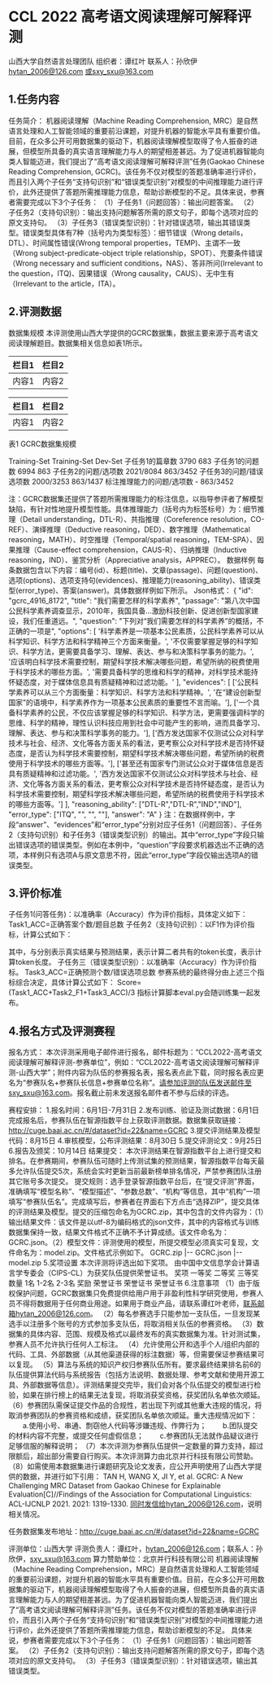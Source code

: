 # CCL 2022 高考语文阅读理解可解释评测
山西大学自然语言处理团队
组织者：谭红叶
联系人：孙欣伊
hytan_2006@126.com 或sxy_sxu@163.com

## 1.任务内容
任务简介：
机器阅读理解（Machine Reading Comprehension, MRC）是自然语言处理和人工智能领域的重要前沿课题，对提升机器的智能水平具有重要价值。目前，在众多公开可用数据集的驱动下，机器阅读理解模型取得了令人振奋的进展，但模型所具备的真实语言理解能力与人的期望相差甚远。为了促进机器智能向类人智能迈进，我们提出了“高考语文阅读理解可解释评测”任务(Gaokao Chinese Reading Comprehension, GCRC)。该任务不仅对模型的答题准确率进行评价，而且引入两个子任务“支持句识别”和“错误类型识别”对模型的中间推理能力进行评价，此外还提供了答题所需推理能力信息，帮助诊断模型的不足。具体来说，参赛者需要完成以下3个子任务：
（1）子任务1（问题回答）：输出问题答案。
（2）子任务2（支持句识别）：输出支持问题解答所需的原文句子，即每个选项对应的原文支持句。
（3）子任务3（错误类型识别）：针对错误选项，输出其错误类型。错误类型具体有7种（括号内为类型标签）：细节错误（Wrong details，DTL）、时间属性错误(Wrong temporal properties，TEMP)、主谓不一致（Wrong subject-predicate-object triple relationship，SPOT）、充要条件错误（Wrong necessary and sufficient conditions，NAS）、答非所问(Irrelevant to the question，ITQ)、因果错误（Wrong causality，CAUS）、无中生有（Irrelevant to the article，ITA）。
## 2.评测数据
数据集规模
本评测使用山西大学提供的GCRC数据集，数据主要来源于高考语文阅读理解题目。数据集相关信息如表1所示。


| 栏目1 | 栏目2 |
| ----- | ----- |
| 内容1 | 内容2 |

| 栏目1 | 栏目2 |
| ----- | ----- |
| 内容1 | 内容2 |
表1 GCRC数据集规模

<tr>
	<th text-align="center“>Training-Set </th>
			<th text-align="center“>Training-Set </th>
</tr>
	Training-Set	Dev-Set
子任务1的篇章数	3790	683
子任务1的问题数	6994	863
子任务2的问题/选项数	2021/8084	863/3452
子任务3的问题/错误选项数	2000/3253	863/1437
标注推理能力的问题/选项数	-	863/3452


注：GCRC数据集还提供了答题所需推理能力的标注信息，以指导参评者了解模型缺陷，有针对性地提升模型性能。具体推理能力（括号内为标签标号）为：细节推理（Detail understanding，DTL-R）、共指推理（Coreference resolution，CO-REF）、演绎推理（Deductive reasoning，DED）、数字推理（Mathematical reasoning，MATH）、时空推理（Temporal/spatial reasoning，TEM-SPA）、因果推理（Cause-effect comprehension，CAUS-R）、归纳推理（Inductive reasoning，IND）、鉴赏分析（Appreciative analysis，APPREC）。
数据样例
每条数据包含以下内容：编号(id）、标题(title)、文章(passage)、问题(question)、选项(options)、选项支持句(evidences)、推理能力(reasoning_ability)、错误类型(error_type)、答案(answer)。具体数据样例如下所示。
Json格式：
{ "id": "gcrc_4916_8172", 
  "title": "我们需要怎样的科学素养", 
  "passage": "第八次中国公民科学素养调查显示，2010年，我国具备...激励科技创新、促进创新型国家建设，我们任重道远。", 
  "question": "下列对“我们需要怎样的科学素养”的概括，不正确的一项是", 
  "options":  [
    '科学素养是一项基本公民素质，公民科学素养可以从科学知识、科学方法和科学精神三个方面来衡量。',
    '不仅需要掌握足够的科学知识、科学方法，更需要具备学习、理解、表达、参与和决策科学事务的能力。',
    '应该明白科学技术需要控制，期望科学技术解决哪些问题，希望所纳的税费使用于科学技术的哪些方面。', 
    '需要具备科学的思维和科学的精神，对科学技术能持怀疑态度，对于媒体信息具有质疑精神和过滤功能。'
  ],
  "evidences": [
    ['公民科学素养可以从三个方面衡量：科学知识、科学方法和科学精神。', '在“建设创新型国家”的语境中，科学素养作为一项基本公民素质的重要性不言而喻。'],
    ['一个具备科学素养的公民，不仅应该掌握足够的科学知识、科学方法，更需要强调科学的思维、科学的精神，理性认识科技应用到社会中可能产生的影响，进而具备学习、理解、表达、参与和决策科学事务的能力。'], 
    ['西方发达国家不仅测试公众对科学技术与社会、经济、文化等各方面关系的看法，更考察公众对科学技术是否持怀疑态度，是否认为科学技术需要控制，期望科学技术解决哪些问题，希望所纳的税费使用于科学技术的哪些方面等。'], 
    ['甚至还有国家专门测试公众对于媒体信息是否具有质疑精神和过滤功能。', '西方发达国家不仅测试公众对科学技术与社会、经济、文化等各方面关系的看法，更考察公众对科学技术是否持怀疑态度，是否认为科学技术需要控制，期望科学技术解决哪些问题，希望所纳的税费使用于科学技术的哪些方面等。']
   ],
  "reasoning_ability": ["DTL-R","DTL-R","IND","IND"],
  "error_type": ["ITQ", "", "", ""],
  "answer": "A"
}
注：在数据样例中，字段“answer”、“evidences”和“error_type”分别对应子任务1（问题回答）、子任务2（支持句识别）和子任务3（错误类型识别）的输出。其中“error_type”字段只输出错误选项的错误类型。例如在本例中，“question”字段要求机器选出不正确的选项，本样例只有选项A与原文意思不符，因此“error_type”字段仅输出选项A的错误类型。
## 3.评价标准
子任务1(问答任务)：以准确率（Accuracy）作为评价指标，具体定义如下：
Task1_ACC=正确答案个数/题目总数
   子任务2（支持句识别）：以F1作为评价指标，计算公式如下：




其中，与分别表示真实结果与预测结果，表示计算二者共有的token长度，表示计算token长度。
子任务三（错误类型识别）：以准确率（Accuracy）作为评价指标。
Task3_ACC=正确预测个数/错误选项总数
参赛系统的最终得分由上述三个指标综合决定，具体计算公式如下：
        Score=(Task1_ACC+Task2_F1+Task3_ACC)/3
指标计算脚本eval.py会随训练集一起发布。
## 4.报名方式及评测赛程
报名方式： 
本次评测采用电子邮件进行报名，邮件标题为：“CCL2022-高考语文阅读理解可解释评测-参赛单位”，例如：“CCL2022-高考语文阅读理解可解释评测-山西大学”；附件内容为队伍的参赛报名表，报名表点此下载，同时报名表应更名为“参赛队名+参赛队长信息+参赛单位名称”。请参加评测的队伍发送邮件至sxy_sxu@163.com。报名截止前未发送报名邮件者不参与后续的评选。







赛程安排：
1.报名时间：6月1日-7月31日
2.发布训练、验证及测试数据：6月1日
完成报名后，参赛队伍在智源指数平台上获取评测数据。数据集获取链接：http://cuge.baai.ac.cn/#/dataset?id=22&name=GCRC
3.提交评测结果及模型代码：8月15日
4.审核模型，公布评测结果：8月30日
5.提交评测论文：9月25日
6.报告及颁奖：10月14日
结果提交：
本次评测结果在智源指数平台上进行提交和排名。在参赛期间，参赛队伍可随时上传测试集的预测结果，智源指数平台每天最多允许队伍提交5次，系统会实时更新当前最新榜单排名情况，严禁参赛团队注册其它账号多次提交。
提交规则：选手登录智源指数平台后，在“提交评测”界面，准确填写“模型名称”、“模型描述”、“参数总数”、“机构”等信息，其中“机构”一项填写“参赛队伍名”。完成填写后，参赛者在界面右下方点击“选择ZIP”，提交具体的评测结果及模型。提交的压缩包命名为GCRC.zip，其中包含的文件内容为：（1）输出结果文件：该文件是以utf-8为编码格式的json文件，其中的内容格式与训练数据集保持一致，结果文件格式不正确不予计算成绩。该文件命名为：GCRC.json。（2）模型文件：评测使用的模型，所提交模型必须真实可复现，文件命名为：model.zip。文件格式示例如下。
GCRC.zip
|-- GCRC.json
|-- model.zip
5.奖项设置
本次评测将评选出如下奖项。
由中国中文信息学会计算语言学专委会（CIPS-CL）为获奖队伍提供荣誉证书。
奖项	一等奖	二等奖	三等奖
数量	1名	1-2名	2-3名
奖励	荣誉证书	荣誉证书	荣誉证书
6.注意事项
（1）由于版权保护问题，GCRC数据集只免费提供给用户用于非盈利性科学研究使用，参赛人员不得将数据用于任何商业用途。如果用于商业产品，请联系谭红叶老师，联系邮箱hytan_2006@126.com。
（2）每名参赛选手只能参加一支队伍，一旦发现某选手以注册多个账号的方式参加多支队伍，将取消相关队伍的参赛资格。
（3）数据集的具体内容、范围、规模及格式以最终发布的真实数据集为准。针对测试集，参赛人员不允许执行任何人工标注。
（4）允许使用公开和选手个人/组织内部的代码、工具、外部数据（从其他渠道获得的标注数据）等，但需要保证参赛结果可以复现。
（5）算法与系统的知识产权归参赛队伍所有。要求最终结果排名前6的队伍提供算法代码与系统报告（包括方法说明、数据处理、参考文献和使用开源工具、外部数据等信息）。评测结果提交完毕，我们会对各个队伍提交的模型进行检验，如果在排行榜上的结果无法复现，将取消获奖资格，获奖团队名单依次顺延。
（6）参赛团队需保证提交作品的合规性，若出现下列或其他重大违规的情况，将取消参赛团队的参赛资格和成绩，获奖团队名单依次顺延。重大违规情况如下：
  a.使用小号、串通、剽窃他人代码等涉嫌违规、作弊行为；
  b.团队提交的材料内容不完整，或提交任何虚假信息；
  c.参赛团队无法就作品疑议进行足够信服的解释说明；
（7）本次评测为参赛队伍提供一定数量的算力支持，超过限额后，超出部分需要自行购买。本次评测算力由北京并行科技有限公司赞助。
（8）如需使用本数据集进行课题研究及论文发表，应公开声明使用了山西大学提供的数据，并进行如下引用：
TAN H, WANG X, JI Y, et al. GCRC: A New Challenging MRC Dataset from Gaokao Chinese for Explainable Evaluation[C]//Findings of the Association for Computational Linguistics: ACL-IJCNLP 2021. 2021: 1319-1330. 
同时发信给hytan_2006@126.com，说明相关情况。

任务数据集发布地址：http://cuge.baai.ac.cn/#/dataset?id=22&name=GCRC

评测单位：山西大学
评测负责人：谭红叶，hytan_2006@126.com；联系人：孙欣伊，sxy_sxu@163.com
算力赞助单位：北京并行科技有限公司
机器阅读理解（Machine Reading Comprehension，MRC）是自然语言处理和人工智能领域的重要前沿课题，对提升机器的智能水平具有重要价值。目前，在众多公开可用数据集的驱动下，机器阅读理解模型取得了令人振奋的进展，但模型所具备的真实语言理解能力与人的期望相差甚远。为了促进机器智能向类人智能迈进，我们提出了“高考语文阅读理解可解释评测”任务。该任务不仅对模型的答题准确率进行评价，而且引入两个子任务“支持句识别”和“错误类型识别”对模型的中间推理能力进行评价，此外还提供了答题所需推理能力信息，帮助诊断模型的不足。
具体来说，参赛者需要完成以下3个子任务：
（1）子任务1（问题回答）：输出问题答案。
（2）子任务2（支持句识别）：输出支持问题解答所需的原文句子，即每个选项对应的原文支持句。
（3）子任务3（错误类型识别）：针对错误选项，输出其错误类型。
